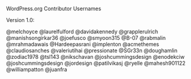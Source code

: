 WordPress.org Contributor Usernames

Version 1.0:

@melchoyce
@laurelfulford
@davidakennedy
@grapplerulrich
@manishsongirkar36
@joefusco
@smyoon315
@B-07
@rabmalin
@mrahmadawais
@Hardeepasrani
@implenton
@acmethemes
@claudiosanches
@valeriutihai
@pressionate
@SGr33n
@doughamlin
@zodiac1978
@tsl143
@nikschavan
@joshcummingsdesign
@enodekciw
@joshcummingsdesign
@jordesign
@patilvikasj
@ryelle
@mahesh901122
@williampatton
@juanfra

